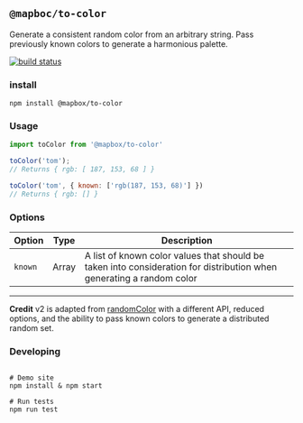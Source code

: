 `@mapboc/to-color`
---

Generate a consistent random color from an arbitrary string. Pass previously known colors to generate a harmonious palette.

[![build status](https://secure.travis-ci.org/mapbox/to-color.svg)](http://travis-ci.org/mapbox/to-color)

### install

    npm install @mapbox/to-color

### Usage

```js
import toColor from '@mapbox/to-color'

toColor('tom');
// Returns { rgb: [ 187, 153, 68 ] }

toColor('tom', { known: ['rgb(187, 153, 68)'] })
// Returns { rgb: [] }

```

### Options

| Option | Type | Description |
| --- | --- | --- |
| `known` | Array<string> | A list of known color values that should be taken into consideration for distribution when generating a random color |

---

**Credit** v2 is adapted from [randomColor](https://github.com/davidmerfield/randomColor) with a different API, reduced options, and the ability to pass known colors to generate a distributed random set.


### Developing

```

# Demo site
npm install & npm start

# Run tests
npm run test

```
